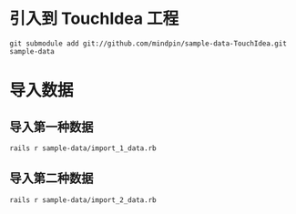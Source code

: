 # 引入到 TouchIdea 工程

```
git submodule add git://github.com/mindpin/sample-data-TouchIdea.git sample-data
```

# 导入数据

## 导入第一种数据
```
rails r sample-data/import_1_data.rb
```

## 导入第二种数据
```
rails r sample-data/import_2_data.rb
```